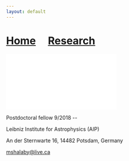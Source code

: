 ```yaml
---
layout: default
---
```

# [Home](./index.html)  &nbsp; &nbsp;  [Research](./Research.html)

![im_info](./pic.html)

Postdoctoral fellow 9/2018 --

Leibniz Institute for Astrophysics (AIP)

An der Sternwarte 16, 14482 Potsdam, Germany

mshalaby@live.ca
